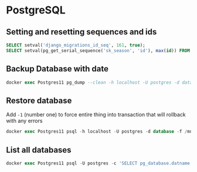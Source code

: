 # PostgreSQL

## Setting and resetting sequences and ids

```sql
SELECT setval('django_migrations_id_seq', 161, true);
SELECT setval(pg_get_serial_sequence('sk_season', 'id'), max(id)) FROM sk_season;
```

## Backup Database with date

```sql
docker exec Postgres11 pg_dump --clean -h localhost -U postgres -d database > /mnt/backups/database/$(date +%Y-%m-%d-%H.%M).sql
```

## Restore database

Add `-1` (number one) to force entire thing into transaction that will rollback with any errors

```sql
docker exec Postgres11 psql -h localhost -U postgres -d database -f /mnt/backups/database/....sql
```


## List all databases

```sql
docker exec Postgres11 psql -U postgres -c 'SELECT pg_database.datname as "Database" FROM pg_database' | grep -Ev "(Database|----------------|postgres|template1|template0|\([0-9]+ rows\))"
```
